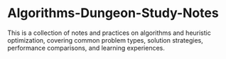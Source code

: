 # Algorithms-Dungeon-Study-Notes
This is a collection of notes and practices on algorithms and heuristic optimization, covering common problem types, solution strategies, performance comparisons, and learning experiences.
